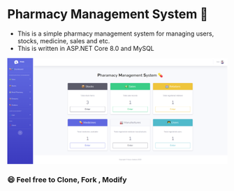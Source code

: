
# Pharmacy Management System 💊

- This is a simple pharmacy management system for managing users, stocks, medicine, sales and etc.
- This is written in ASP.NET Core 8.0 and MySQL

![demo](doc/demo.png)

  ### 😄 Feel free to Clone, Fork , Modify 
